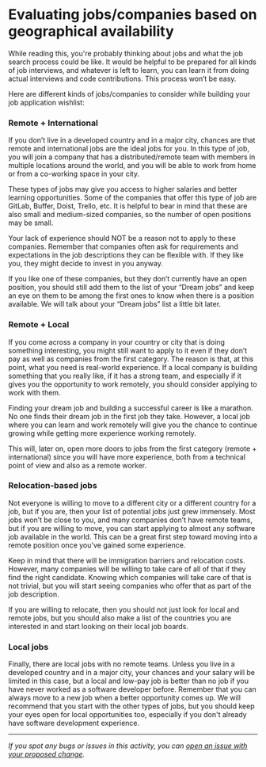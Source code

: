 # Evaluating jobs/companies based on geographical availability

While reading this, you're probably thinking about jobs and what the job search process could be like. It would be helpful to be prepared for all kinds of job interviews, and whatever is left to learn, you can learn it from doing actual interviews and code contributions. This process won’t be easy. 

Here are different kinds of jobs/companies to consider while building your job application wishlist:

### **Remote + International**

If you don’t live in a developed country and in a major city, chances are that remote and international jobs are the ideal jobs for you. In this type of job, you will join a company that has a distributed/remote team with members in multiple locations around the world, and you will be able to work from home or from a co-working space in your city.

These types of jobs may give you access to higher salaries and better learning opportunities. Some of the companies that offer this type of job are GitLab, Buffer, Doist, Trello, etc. It is helpful to bear in mind that these are also small and medium-sized companies, so the number of open positions may be small.

Your lack of experience should NOT be a reason not to apply to these companies. Remember that companies often ask for requirements and expectations in the job descriptions they can be flexible with. If they like you, they might decide to invest in you anyway.

If you like one of these companies, but they don’t currently have an open position, you should still add them to the list of your “Dream jobs” and keep an eye on them to be among the first ones to know when there is a position available. We will talk about your “Dream jobs” list a little bit later.

### **Remote + Local**

If you come across a company in your country or city that is doing something interesting, you might still want to apply to it even if they don’t pay as well as companies from the first category. The reason is that, at this point, what you need is real-world experience. If a local company is building something that you really like, if it has a strong team, and especially if it gives you the opportunity to work remotely, you should consider applying to work with them.

Finding your dream job and building a successful career is like a marathon. No one finds their dream job in the first job they take. However, a local job where you can learn and work remotely will give you the chance to continue growing while getting more experience working remotely.

This will, later on, open more doors to jobs from the first category (remote + international) since you will have more experience, both from a technical point of view and also as a remote worker.

### **Relocation-based jobs**

Not everyone is willing to move to a different city or a different country for a job, but if you are, then your list of potential jobs just grew immensely. Most jobs won’t be close to you, and many companies don’t have remote teams, but if you are willing to move, you can start applying to almost any software job available in the world. This can be a great first step toward moving into a remote position once you've gained some experience.

Keep in mind that there will be immigration barriers and relocation costs. However, many companies will be willing to take care of all of that if they find the right candidate. Knowing which companies will take care of that is not trivial, but you will start seeing companies who offer that as part of the job description.

If you are willing to relocate, then you should not just look for local and remote jobs, but you should also make a list of the countries you are interested in and start looking on their local job boards.

### **Local jobs**

Finally, there are local jobs with no remote teams. Unless you live in a developed country and in a major city, your chances and your salary will be limited in this case, but a local and low-pay job is better than no job if you have never worked as a software developer before. Remember that you can always move to a new job when a better opportunity comes up. We will recommend that you start with the other types of jobs, but you should keep your eyes open for local opportunities too, especially if you don't already have software development experience.


------

_If you spot any bugs or issues in this activity, you can [open an issue with your proposed change](https://github.com/microverseinc/curriculum-transversal-skills/blob/main/git-github/articles/open_issue.md)._

